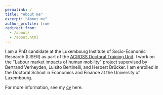 ```yaml
---
permalink: /
title: "About me"
excerpt: "About me"
author_profile: true
redirect_from: 
  - /about/
  - /about.html
---
```


I am a PhD candidate at the Luxembourg Institute of Socio-Economic Research (LISER) as part of the [ACROSS Doctoral Training Unit](https://sites.google.com/view/fredericdocquier/xingb-blog/across). I work on the "Labour market impacts of human mobility" project supervised by Bertrand Verheyden, Luisito Bertinelli, and Herbert Brücker. I am enrolled in the Doctoral School in Economics and Finance at the University of Luxembourg. 

For more information, see my [cv](https://felixstips.github.io/files/cv.pdf) here.




